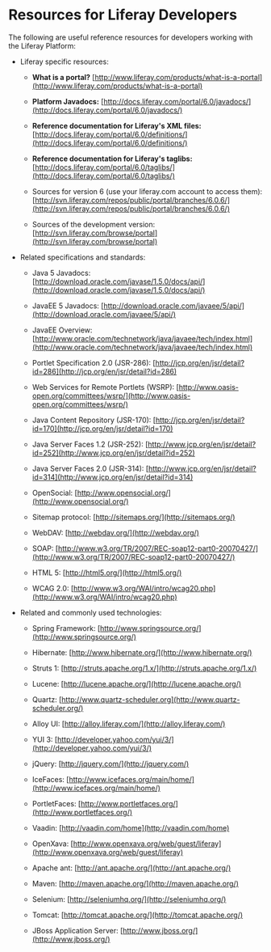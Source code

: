 
# Resources for Liferay Developers

The following are useful reference resources for developers working with the Liferay Platform:

-   Liferay specific resources:

    -   **What is a portal?**
        [http://www.liferay.com/products/what-is-a-portal](http://www.liferay.com/products/what-is-a-portal)

    -   **Platform Javadocs:** 
        [http://docs.liferay.com/portal/6.0/javadocs/](http://docs.liferay.com/portal/6.0/javadocs/)

    -   **Reference documentation for Liferay's XML files:**
        [http://docs.liferay.com/portal/6.0/definitions/](http://docs.liferay.com/portal/6.0/definitions/)

    -   **Reference documentation for Liferay's taglibs:**
        [http://docs.liferay.com/portal/6.0/taglibs/](http://docs.liferay.com/portal/6.0/taglibs/)

    -   Sources for version 6 (use your liferay.com account to access
        them):
        [http://svn.liferay.com/repos/public/portal/branches/6.0.6/](http://svn.liferay.com/repos/public/portal/branches/6.0.6/)

    -   Sources of the development version:
        [http://svn.liferay.com/browse/portal](http://svn.liferay.com/browse/portal)

-   Related specifications and standards:

    -   Java 5 Javadocs: 
        [http://download.oracle.com/javase/1.5.0/docs/api/](http://download.oracle.com/javase/1.5.0/docs/api/)

    -   JavaEE 5 Javadocs: 
        [http://download.oracle.com/javaee/5/api/](http://download.oracle.com/javaee/5/api/)

    -   JavaEE Overview:
        [http://www.oracle.com/technetwork/java/javaee/tech/index.html](http://www.oracle.com/technetwork/java/javaee/tech/index.html)

    -   Portlet Specification 2.0 (JSR-286): 
        [http://jcp.org/en/jsr/detail?id=286](http://jcp.org/en/jsr/detail?id=286)

    -   Web Services for Remote Portlets (WSRP): 
        [http://www.oasis-open.org/committees/wsrp/](http://www.oasis-open.org/committees/wsrp/)

    -   Java Content Repository (JSR-170): 
        [http://jcp.org/en/jsr/detail?id=170](http://jcp.org/en/jsr/detail?id=170)

    -   Java Server Faces 1.2 (JSR-252): 
        [http://www.jcp.org/en/jsr/detail?id=252](http://www.jcp.org/en/jsr/detail?id=252)

    -   Java Server Faces 2.0 (JSR-314):
        [http://www.jcp.org/en/jsr/detail?id=314](http://www.jcp.org/en/jsr/detail?id=314)

    -   OpenSocial: 
        [http://www.opensocial.org/](http://www.opensocial.org/)

    -   Sitemap protocol: 
        [http://sitemaps.org/](http://sitemaps.org/)

    -   WebDAV: 
        [http://webdav.org/](http://webdav.org/)

    -   SOAP: 
        [http://www.w3.org/TR/2007/REC-soap12-part0-20070427/](http://www.w3.org/TR/2007/REC-soap12-part0-20070427/)

    -   HTML 5: 
        [http://html5.org/](http://html5.org/)

    -   WCAG 2.0:
        [http://www.w3.org/WAI/intro/wcag20.php](http://www.w3.org/WAI/intro/wcag20.php)

-   Related and commonly used technologies:

    -   Spring Framework:
        [http://www.springsource.org/](http://www.springsource.org/)

    -   Hibernate:
        [http://www.hibernate.org/](http://www.hibernate.org/)

    -   Struts 1:
        [http://struts.apache.org/1.x/](http://struts.apache.org/1.x/)

    -   Lucene: [http://lucene.apache.org/](http://lucene.apache.org/)

    -   Quartz:
        [http://www.quartz-scheduler.org](http://www.quartz-scheduler.org/)

    -   Alloy UI: [http://alloy.liferay.com/](http://alloy.liferay.com/)

    -   YUI 3:
        [http://developer.yahoo.com/yui/3/](http://developer.yahoo.com/yui/3/)

    -   jQuery: [http://jquery.com/](http://jquery.com/)

    -   IceFaces:
        [http://www.icefaces.org/main/home/](http://www.icefaces.org/main/home/)

    -   PortletFaces:
        [http://www.portletfaces.org/](http://www.portletfaces.org/)

    -   Vaadin: [http://vaadin.com/home](http://vaadin.com/home)

    -   OpenXava:
        [http://www.openxava.org/web/guest/liferay](http://www.openxava.org/web/guest/liferay)

    -   Apache ant: [http://ant.apache.org/](http://ant.apache.org/)

    -   Maven: [http://maven.apache.org/](http://maven.apache.org/)

    -   Selenium: [http://seleniumhq.org/](http://seleniumhq.org/)

    -   Tomcat: [http://tomcat.apache.org/](http://tomcat.apache.org/)

    -   JBoss Application Server:
        [http://www.jboss.org/](http://www.jboss.org/)

